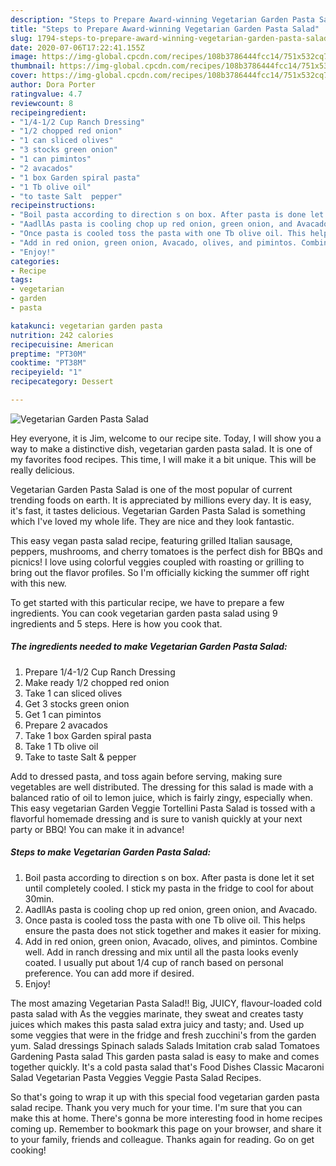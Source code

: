 ```yaml
---
description: "Steps to Prepare Award-winning Vegetarian Garden Pasta Salad"
title: "Steps to Prepare Award-winning Vegetarian Garden Pasta Salad"
slug: 1794-steps-to-prepare-award-winning-vegetarian-garden-pasta-salad
date: 2020-07-06T17:22:41.155Z
image: https://img-global.cpcdn.com/recipes/108b3786444fcc14/751x532cq70/vegetarian-garden-pasta-salad-recipe-main-photo.jpg
thumbnail: https://img-global.cpcdn.com/recipes/108b3786444fcc14/751x532cq70/vegetarian-garden-pasta-salad-recipe-main-photo.jpg
cover: https://img-global.cpcdn.com/recipes/108b3786444fcc14/751x532cq70/vegetarian-garden-pasta-salad-recipe-main-photo.jpg
author: Dora Porter
ratingvalue: 4.7
reviewcount: 8
recipeingredient:
- "1/4-1/2 Cup Ranch Dressing"
- "1/2 chopped red onion"
- "1 can sliced olives"
- "3 stocks green onion"
- "1 can pimintos"
- "2 avacados"
- "1 box Garden spiral pasta"
- "1 Tb olive oil"
- "to taste Salt  pepper"
recipeinstructions:
- "Boil pasta according to direction s on box. After pasta is done let it set until completely cooled. I stick my pasta in the fridge to cool for about 30min."
- "AadllAs pasta is cooling chop up red onion, green onion, and Avacado."
- "Once pasta is cooled toss the pasta with one Tb olive oil. This helps ensure the pasta does not stick together and makes it easier for mixing."
- "Add in red onion, green onion, Avacado, olives, and pimintos. Combine well. Add in ranch dressing and mix until all the pasta looks evenly coated. I usually put about 1/4 cup of ranch based on personal preference. You can add more if desired."
- "Enjoy!"
categories:
- Recipe
tags:
- vegetarian
- garden
- pasta

katakunci: vegetarian garden pasta 
nutrition: 242 calories
recipecuisine: American
preptime: "PT30M"
cooktime: "PT38M"
recipeyield: "1"
recipecategory: Dessert

---
```



![Vegetarian Garden Pasta Salad](https://img-global.cpcdn.com/recipes/108b3786444fcc14/751x532cq70/vegetarian-garden-pasta-salad-recipe-main-photo.jpg)

Hey everyone, it is Jim, welcome to our recipe site. Today, I will show you a way to make a distinctive dish, vegetarian garden pasta salad. It is one of my favorites food recipes. This time, I will make it a bit unique. This will be really delicious.

Vegetarian Garden Pasta Salad is one of the most popular of current trending foods on earth. It is appreciated by millions every day. It is easy, it's fast, it tastes delicious. Vegetarian Garden Pasta Salad is something which I've loved my whole life. They are nice and they look fantastic.

This easy vegan pasta salad recipe, featuring grilled Italian sausage, peppers, mushrooms, and cherry tomatoes is the perfect dish for BBQs and picnics! I love using colorful veggies coupled with roasting or grilling to bring out the flavor profiles. So I&#39;m officially kicking the summer off right with this new.


To get started with this particular recipe, we have to prepare a few ingredients. You can cook vegetarian garden pasta salad using 9 ingredients and 5 steps. Here is how you cook that.

<!--inarticleads1-->

##### The ingredients needed to make Vegetarian Garden Pasta Salad:

1. Prepare 1/4-1/2 Cup Ranch Dressing
1. Make ready 1/2 chopped red onion
1. Take 1 can sliced olives
1. Get 3 stocks green onion
1. Get 1 can pimintos
1. Prepare 2 avacados
1. Take 1 box Garden spiral pasta
1. Take 1 Tb olive oil
1. Take to taste Salt &amp; pepper


Add to dressed pasta, and toss again before serving, making sure vegetables are well distributed. The dressing for this salad is made with a balanced ratio of oil to lemon juice, which is fairly zingy, especially when. This easy vegetarian Garden Veggie Tortellini Pasta Salad is tossed with a flavorful homemade dressing and is sure to vanish quickly at your next party or BBQ! You can make it in advance! 

<!--inarticleads2-->

##### Steps to make Vegetarian Garden Pasta Salad:

1. Boil pasta according to direction s on box. After pasta is done let it set until completely cooled. I stick my pasta in the fridge to cool for about 30min.
1. AadllAs pasta is cooling chop up red onion, green onion, and Avacado.
1. Once pasta is cooled toss the pasta with one Tb olive oil. This helps ensure the pasta does not stick together and makes it easier for mixing.
1. Add in red onion, green onion, Avacado, olives, and pimintos. Combine well. Add in ranch dressing and mix until all the pasta looks evenly coated. I usually put about 1/4 cup of ranch based on personal preference. You can add more if desired.
1. Enjoy!


The most amazing Vegetarian Pasta Salad!! Big, JUICY, flavour-loaded cold pasta salad with As the veggies marinate, they sweat and creates tasty juices which makes this pasta salad extra juicy and tasty; and. Used up some veggies that were in the fridge and fresh zucchini&#39;s from the garden yum. Salad dressings Spinach salads Salads Imitation crab salad Tomatoes Gardening Pasta salad This garden pasta salad is easy to make and comes together quickly. It&#39;s a cold pasta salad that&#39;s Food Dishes Classic Macaroni Salad Vegetarian Pasta Veggies Veggie Pasta Salad Recipes. 

So that's going to wrap it up with this special food vegetarian garden pasta salad recipe. Thank you very much for your time. I'm sure that you can make this at home. There's gonna be more interesting food in home recipes coming up. Remember to bookmark this page on your browser, and share it to your family, friends and colleague. Thanks again for reading. Go on get cooking!
